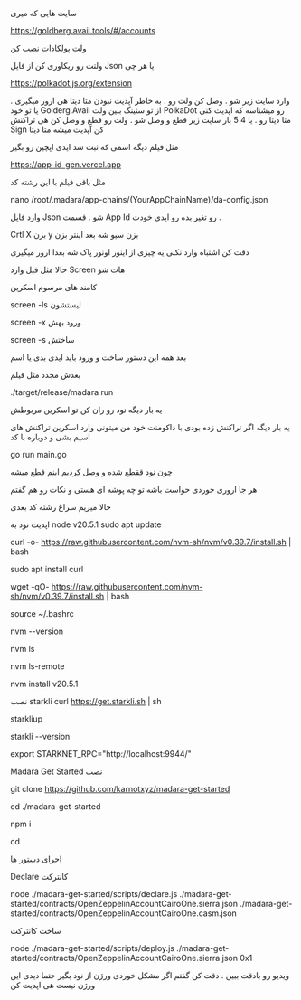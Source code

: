 


سایت هایی که میری

https://goldberg.avail.tools/#/accounts

ولت پولکادات نصب کن

ولتت رو ریکاوری کن از فایل Json  یا هر چی 

https://polkadot.js.org/extension

وارد سایت زیر شو . وصل کن ولت رو . به خاطر آپدیت نبودن متا دیتا هی ارور میگیری . یا تو خود 
Golderg.Avail  از تو ستینگ ببین ولت PolkaDot  رو میشناسه که اپدیت کنی متا دیتا رو . یا 4 5 بار سایت زیر قطع و وصل شو . ولت رو قطع و وصل کن هی تراکنش Sign  کن آپدیت میشه متا دیتا

مثل فیلم دیگه اسمی که ثبت شد ایدی اپچین رو بگیر



https://app-id-gen.vercel.app




مثل باقی فیلم با این رشته کد



nano /root/.madara/app-chains/(YourAppChainName)/da-config.json



وارد فایل Json شو . قسمت App Id  رو تغیر بده رو ایدی خودت . 

Crtl X
بزن  y بزن سیو شه بعد اینتر بزن

دقت کن اشتباه وارد نکنی یه چیزی از اینور اونور پاک شه بعدا ارور میگیری

حالا مثل فیل وارد Screen  هات شو

کامند های مرسوم اسکرین

screen -ls  لیستشون


screen -x ورود بهش


screen -s ساختش

بعد همه این دستور ساخت و ورود باید ایدی بدی یا اسم

بعدش مجدد مثل فیلم 



./target/release/madara run



یه بار دیگه نود رو ران کن تو اسکرین مربوطش

یه بار دیگه اگر تراکنش زده بودی با داکومنت خود من میتونی وارد اسکرین تراکنش های اسپم بشی و دوباره با کد

go run main.go

چون نود ققطع شده و وصل کردیم اینم قطع میشه

هر جا اروری خوردی حواست باشه تو چه پوشه ای هستی و نکات رو هم گفتم


حالا میریم سراغ رشته کد بعدی





اپدیت نود به  node v20.5.1
sudo apt update

curl -o- https://raw.githubusercontent.com/nvm-sh/nvm/v0.39.7/install.sh | bash


sudo apt install curl


wget -qO- https://raw.githubusercontent.com/nvm-sh/nvm/v0.39.7/install.sh | bash


source ~/.bashrc


nvm --version  


nvm ls


nvm ls-remote


nvm install v20.5.1

نصب starkli
curl https://get.starkli.sh | sh


starkliup


starkli --version   


export STARKNET_RPC="http://localhost:9944/"


Madara Get Started نصب


git clone https://github.com/karnotxyz/madara-get-started


cd ./madara-get-started


npm i


cd


اجرای دستور ها


Declare  کانترکت 


node ./madara-get-started/scripts/declare.js ./madara-get-started/contracts/OpenZeppelinAccountCairoOne.sierra.json ./madara-get-started/contracts/OpenZeppelinAccountCairoOne.casm.json

ساخت کانترکت


node ./madara-get-started/scripts/deploy.js ./madara-get-started/contracts/OpenZeppelinAccountCairoOne.sierra.json 0x1  




ویدیو رو بادقت ببین . دقت کن گفتم اگر مشکل خوردی ورژن از نود بگیر حتما دیدی این ورژن نیست هی اپدیت کن



